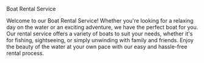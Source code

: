 Boat Rental Service

Welcome to our Boat Rental Service! Whether you're looking for a relaxing day on the water or an exciting adventure,
we have the perfect boat for you. Our rental service offers a variety of boats to suit your needs, whether it's for
fishing, sightseeing, or simply unwinding with family and friends. Enjoy the beauty of the water at your own pace with
our easy and hassle-free rental process.